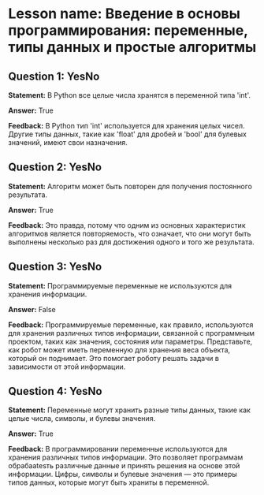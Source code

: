 # Lesson name: Введение в основы программирования: переменные, типы данных и простые алгоритмы

## Question 1: YesNo

**Statement:** В Python все целые числа хранятся в переменной типа 'int'.

**Answer:** True

**Feedback:**
В Python тип 'int' используется для хранения целых чисел. Другие типы данных, такие как 'float' для дробей и 'bool' для булевых значений, имеют свои назначения.


## Question 2: YesNo

**Statement:** Алгоритм может быть повторен для получения постоянного результата.

**Answer:** True

**Feedback:**
Это правда, потому что одним из основных характеристик алгоритмов является повторяемость, что означает, что они могут быть выполнены несколько раз для достижения одного и того же результата.


## Question 3: YesNo

**Statement:** Программируемые переменные не используются для хранения информации.

**Answer:** False

**Feedback:**
Программируемые переменные, как правило, используются для хранения различных типов информации, связанной с программным проектом, таких как значения, состояния или параметры. Представьте, как робот может иметь переменную для хранения веса объекта, который он поднимает. Это помогает роботу решать задачи в зависимости от этой информации.


## Question 4: YesNo

**Statement:** Переменные могут хранить разные типы данных, такие как целые числа, символы, и булевы значения.

**Answer:** True

**Feedback:**
В программировании переменные используются для хранения различных типов информации. Это позволяет программам обрабаatesть различные данные и принять решения на основе этой информации. Цифры, символы и булевые значения — это примеры типов данных, которые могут быть храниты в переменной.

